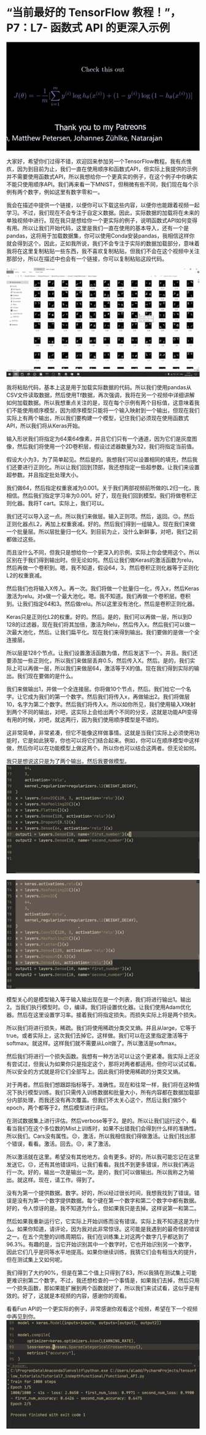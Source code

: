 # “当前最好的 TensorFlow 教程！”，P7：L7- 函数式 API 的更深入示例 

![](img/2b04a13feb7a7ead68512f94b99b8884_0.png)

大家好，希望你们过得不错，欢迎回来参加另一个TensorFlow教程。我有点愧疚，因为到目前为止，我们一直在使用顺序和函数式API，但实际上我提供的示例并不需要使用函数式API，所以我想给你一个更真实的例子，在这个例子中你确实不能只使用顺序API。我们再来看一下MNIST，但稍微有些不同，我们现在每个示例有两个数字，例如这里有数字零和一。

我会在描述中提供一个链接，以便你可以下载这些内容，以便你也能跟着视频一起学习。不过，我们现在不会专注于自定义数据。因此，实际数据的加载将在未来的单独视频中进行。现在我只是想给你一个更实际的例子，说明函数式API如何变得有用。所以让我们开始代码，这里是我们一直在使用的基本导入，还有一个是pandas，这将用于加载数据集，你可以使用Conda安装pandas，我相信这样你就会得到这个。因此，正如我所说，我们不会专注于实际的数据加载部分，意味着我将在这里复制粘贴一些东西，我不喜欢复制粘贴，但我们不会在这个视频中关注那部分，所以在描述中也会有一个链接，你可以复制粘贴这段代码。

![](img/2b04a13feb7a7ead68512f94b99b8884_2.png)

我将粘贴代码，基本上这是用于加载实际数据的代码。所以我们使用pandas从CSV文件读取数据，然后使用Tf数据，再次强调，我将在另一个视频中详细讲解如何加载数据。所以我想重点关注的是，现在每个示例有两个目标值，这意味着我们不能使用顺序模型，因为顺序模型只能将一个输入映射到一个输出，但现在我们实际上有两个输出，所以我们要构建一个模型，记住我们必须现在使用函数式API，所以我们将从Keras开始。

输入形状我们将指定为64乘64像素，并且它们只有一个通道，因为它们是灰度图像，然后我们将使用一个2D卷积层，假设过滤器数量为32，我们将指定当前值。

假设大小为3，为了简单起见。然后是的。我想我们可以设置相同的填充，然后我们还要进行正则化。所以让我们回到顶部，我还想指定一些超参数。让我们来设置超参数。并且指定批处理大小。

我们做64，然后指定权重衰减为0.001。关于我们两部视频前所做的L2归一化，我相信。然后我们指定学习率为0.001。好了，现在我们回到模型。我们将做卷积正则化器。我将T cart。实际上，我们可以。

我们还可以导入这一点。所以我们来做层。输入正则项。然后，返回。😔。然后正则化器点L2，再加上权重衰减。好的。然后我们得到一组输入。现在我们来做一个批量层。所以层批量归一化X。到目前为止，没什么新鲜事，对吧，我们之前都做过这些。

而且没什么不同，但我只是想给你一个更深入的示例，实际上你会使用这个。所以区别在于我们得到输出时。但无论如何。然后让我们做Keras的激活函数为relu，然后再做一个卷积到。嗯，我不知道，假设64，3，然后卷积正则化器等于正则化L2的权重衰减。

然后我们也将输入X传入。再一次。我们将做一个批量归一化，传入x，然后Keras激活为relu。对x做一个最大池化。嗯。我不知道。我们再做一个卷积层。卷积到。让我们指定64和3。然后做relu。所以这里没有池化，然后是卷积正则化器。

Keras只是正则化L2的权重。好的。然后。是的，我们可以再做一层，所以到D 128的过滤器，现在我们将其加倍，激活为Relu，然后传入x。然后我们可以做一次最大池化，然后。让我们扁平化。现在我们来得到输出。我们要做的是做一个全连接层。

所以层是128个节点。让我们设置激活函数为值，然后发送下一个。并且。我们还要添加一些正则化，所以我们来做层丢弃0.5，然后传入X。然后。是的，我们实际上可以再做一层，所以我们来做层64，激活等于X的值。现在我们得到实际的输出。我们现在要做的是什么。

我们来做输出1，并做一个全连接层。你将做10个节点，然后。我们给它一个名字。让它成为我们的第一个数字。然后我们将传入x，再做输出2。我们将做层10，名字为第二个数字。然后我们将传入x。所以如你所见，我们使用输入X映射到两个不同的输出，对吧，这实际上会给出两个不同的分支，这就是功能API变得有用的时候，对吧，就这两行，因为我们使用顺序模型是不错的。

这非常简单，非常紧凑，但它不能像这样做事情。这就是当我们实际上必须使用功能时，它是如此狭窄，你也可以将它们结合起来。例如，你可以在顺序模型中这样做，然后你可以在功能模型上做这两个。所以你也可以结合这两者。但无论如何。

我只是想说这只是为了两个输出，然后我要做模型。![](img/2b04a13feb7a7ead68512f94b99b8884_4.png)

![](img/2b04a13feb7a7ead68512f94b99b8884_5.png)

模型关心的是模型输入等于输入输出现在是一个列表，我们将进行输出1。输出2。当我们执行模型时。😔，编译。我们将设置优化器。让我们使用Adam优化器。然后在这里设置学习率。接着我们将指定损失。而损失实际上将是两个损失。

所以我们将进行损失，稀疏。我们将使用稀疏分类交叉熵。并且从large，它等于true。或者实际上，这次我们去掉它。这样做。我们可以在这里指定激活等于softmax。就这样。这样我们就不需要从Loit做了。所以激活是softmax。

然后我们将进行一个损失函数。我想有一种方法可以让这个更紧凑。我实际上还没有尝试过，但我认为如果你只是指定这个，那将对两者都适用。但你可以试试看。所以安全的方式就是将它们全部写上。因此我们将使用稀疏的分类交叉熵。

对于两者。然后我们想跟踪指标等于。准确性。现在和往常一样，我们将在这种情况下执行模型训练。我们只需传入训练数据和批量大小，所有内容都在数据加载部分内部处理，而我还没有再次覆盖。但我们不太关心这个，然后让我们做5个epoch，两个都等于2，然后模型进行评估。

在测试数据集上进行评估。然后verbose等于2。是的。所以让我们运行这个，看看当我们在这个多位数的Mist上训练时，如果不出错我们会得到什么样的准确性。所以我们。Cars没有属性。😔，激活，所以我相信我们得做激活。让我们找出那个错误，看看。激活。回去。😔，来了激活。

所以激活就在这里。希望没有其他地方。会有更多。好的，所以我可能忘记在这里发送它。😔，还有其他错误吗，让我们看看。我找不到更多错误，所以我们再运行一次。好的，输出一次是输出一次。是的，我们可以做输出。所以我称之为输出。就这样。现在，请工作。得到了。

没有为第一个提供数据。数字。好的，所以经过很长时间，我想我找到了错误。错误是没有为第一个数字提供数据。每个键在第一个数字和第二个数字中都有数据。好的，令人惊讶的是。我不知道为什么，但如果我只是去掉。这样说第一和第二。

然后如果我重新运行它，它实际上开始训练而没有错误。实际上我不知道这是为什么。如果你知道，请评论，因为我对此非常惊讶。这可能是我遇到的最奇怪的错误之一。在五个完整的训练周期后，我们在训练集上对这两个数字几乎都达到了96.3%。有趣的是，当它开始识别其中一个数字时，它也开始识别另一个数字，因此它们几乎是同等水平地提高。如果你继续训练，我猜它们会有相当大的提升，但在测试集上又如何呢。

我们得到了大约90%，但是在第二个值上只得到了83，所以我猜在测试集上可能更难识别第二个数字。不过，我还想检查的一个事情是，如果我们去掉，然后只用一个损失函数，那如果能扩展到两个函数就好了，所以我们来试试看，这似乎是有效的。好了，这就是本视频的内容，感谢你的观看。

看看Fun API的一个更实际的例子，非常感谢你观看这个视频，希望在下一个视频中再见到你。![](img/2b04a13feb7a7ead68512f94b99b8884_7.png)
